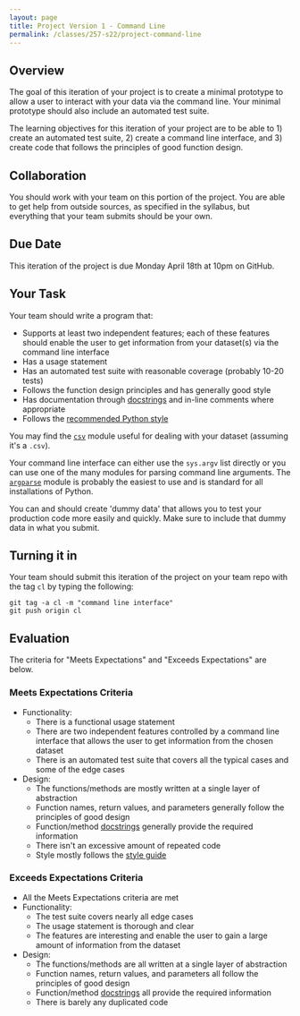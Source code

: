 ```yaml
---
layout: page
title: Project Version 1 - Command Line
permalink: /classes/257-s22/project-command-line
---
```


## Overview

The goal of this iteration of your project is to create a minimal prototype to allow a user to interact with your data via the command line.
Your minimal prototype should also include an automated test suite.

The learning objectives for this iteration of your project are to be able to 1) create an automated test suite, 2) create a command line interface, and 3) create code that follows the principles of good function design.

## Collaboration

You should work with your team on this portion of the project.
You are able to get help from outside sources, as specified in the syllabus, but everything that your team submits should be your own.

## Due Date

This iteration of the project is due Monday April 18th at 10pm on GitHub.

## Your Task

Your team should write a program that:
* Supports at least two independent features; each of these features should enable the user to get information from your dataset(s) via the command line interface
* Has a usage statement
* Has an automated test suite with reasonable coverage (probably 10-20 tests)
* Follows the function design principles and has generally good style
* Has documentation through [docstrings](https://peps.python.org/pep-0257/) and in-line comments where appropriate
* Follows the [recommended Python style](https://peps.python.org/pep-0008/)

You may find the [`csv`](https://docs.python.org/3/library/csv.html) module useful for dealing with your dataset (assuming it's a `.csv`).

Your command line interface can either use the `sys.argv` list directly or you can use one of the many modules for parsing command line arguments.
The [`argparse`](https://docs.python.org/3/library/argparse.html) module is probably the easiest to use and is standard for all installations of Python.

You can and should create 'dummy data' that allows you to test your production code more easily and quickly. Make sure to include that dummy data in what you submit.

## Turning it in

Your team should submit this iteration of the project on your team repo with the tag `cl` by typing the following:

```
git tag -a cl -m "command line interface"
git push origin cl
```

## Evaluation

The criteria for "Meets Expectations" and "Exceeds Expectations" are below.

### Meets Expectations Criteria
* Functionality:
  * There is a functional usage statement
  * There are two independent features controlled by a command line interface that allows the user to get information from the chosen dataset
  * There is an automated test suite that covers all the typical cases and some of the edge cases
* Design:
  * The functions/methods are mostly written at a single layer of abstraction
  * Function names, return values, and parameters generally follow the principles of good design
  * Function/method [docstrings](https://peps.python.org/pep-0257/) generally provide the required information
  * There isn't an excessive amount of repeated code
  * Style mostly follows the [style guide](https://peps.python.org/pep-0008/)

### Exceeds Expectations Criteria
* All the Meets Expectations criteria are met
* Functionality:
  * The test suite covers nearly all edge cases
  * The usage statement is thorough and clear
  * The features are interesting and enable the user to gain a large amount of information from the dataset
* Design:
  * The functions/methods are all written at a single layer of abstraction
  * Function names, return values, and parameters all follow the principles of good design
  * Function/method [docstrings](https://peps.python.org/pep-0257/) all provide the required information
  * There is barely any duplicated code
